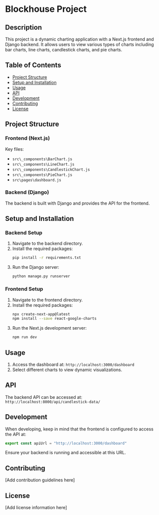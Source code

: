 # Blockhouse Project

## Description

This project is a dynamic charting application with a Next.js frontend and Django backend. It allows users to view various types of charts including bar charts, line charts, candlestick charts, and pie charts.

## Table of Contents

- [Project Structure](#project-structure)
- [Setup and Installation](#setup-and-installation)
- [Usage](#usage)
- [API](#api)
- [Development](#development)
- [Contributing](#contributing)
- [License](#license)

## Project Structure

### Frontend (Next.js)

Key files:
- `src\_components\BarChart.js`
- `src\_components\LineChart.js`
- `src\_components\CandlestickChart.js`
- `src\_components\PieChart.js`
- `src\pages\dashboard.js`

### Backend (Django)

The backend is built with Django and provides the API for the frontend.

## Setup and Installation

### Backend Setup

1. Navigate to the backend directory.
2. Install the required packages:
   ```sh
   pip install -r requirements.txt
   ```
3. Run the Django server:
   ```sh
   python manage.py runserver
   ```

### Frontend Setup

1. Navigate to the frontend directory.
2. Install the required packages:
   ```sh
   npx create-next-app@latest
   npm install --save react-google-charts

   ```
3. Run the Next.js development server:
   ```sh
   npm run dev
   ```

## Usage

1. Access the dashboard at: `http://localhost:3000/dashboard`
2. Select different charts to view dynamic visualizations.

## API

The backend API can be accessed at: `http://localhost:8000/api/candlestick-data/`

## Development

When developing, keep in mind that the frontend is configured to access the API at:

```javascript
export const apiUrl = "http://localhost:3000/dashboard"
```

Ensure your backend is running and accessible at this URL.

## Contributing

[Add contribution guidelines here]

## License

[Add license information here]
